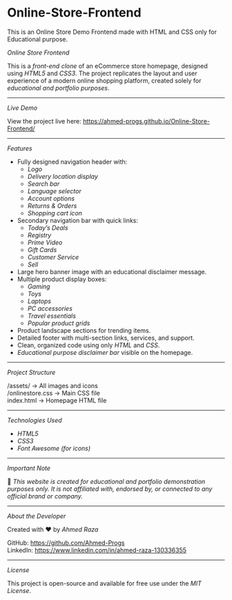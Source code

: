 # Online-Store-Frontend
This is an Online Store Demo Frontend made with HTML and CSS only for Educational purpose.

*Online Store Frontend*

This is a *front-end clone* of an eCommerce store homepage, designed using *HTML5* and *CSS3*. 
The project replicates the layout and user experience of a modern online shopping platform, 
created solely for *educational and portfolio purposes*.

------------------------

*Live Demo*

View the project live here:
https://ahmed-progs.github.io/Online-Store-Frontend/

------------------------

*Features*

- Fully designed navigation header with:
  - *Logo*
  - *Delivery location display*
  - *Search bar*
  - *Language selector*
  - *Account options*
  - *Returns & Orders*
  - *Shopping cart icon*
- Secondary navigation bar with quick links:
  - *Today’s Deals*
  - *Registry*
  - *Prime Video*
  - *Gift Cards*
  - *Customer Service*
  - *Sell*
- Large hero banner image with an educational disclaimer message.
- Multiple product display boxes:
  - *Gaming*
  - *Toys*
  - *Laptops*
  - *PC accessories*
  - *Travel essentials*
  - *Popular product grids*
- Product landscape sections for trending items.
- Detailed footer with multi-section links, services, and support.
- Clean, organized code using only *HTML* and *CSS*.
- *Educational purpose disclaimer bar* visible on the homepage.

------------------------

*Project Structure*

/assets/                -> All images and icons  
/onlinestore.css        -> Main CSS file  
index.html              -> Homepage HTML file  

------------------------

*Technologies Used*

- *HTML5*
- *CSS3*
- *Font Awesome (for icons)*

------------------------

*Important Note*

🚨 *This website is created for educational and portfolio demonstration purposes only. 
It is not affiliated with, endorsed by, or connected to any official brand or company.*

------------------------

*About the Developer*

Created with ❤️ by *Ahmed Raza*

GitHub: https://github.com/Ahmed-Progs  
LinkedIn: https://www.linkedin.com/in/ahmed-raza-130336355

------------------------

*License*

This project is open-source and available for free use under the *MIT License*.
